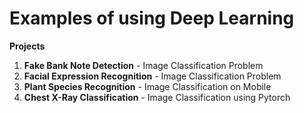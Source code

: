 # Examples of using Deep Learning

**Projects**

1. **Fake Bank Note Detection** - Image Classification Problem
2. **Facial Expression Recognition** - Image Classification Problem
3. **Plant Species Recognition** - Image Classification on Mobile
4. **Chest X-Ray Classification** - Image Classification using Pytorch
